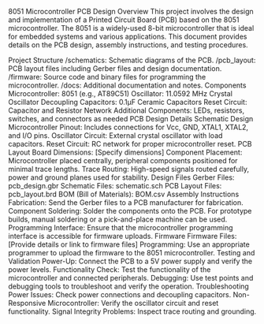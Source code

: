 8051 Microcontroller PCB Design
Overview
This project involves the design and implementation of a Printed Circuit Board (PCB) based on the 8051 microcontroller. The 8051 is a widely-used 8-bit microcontroller that is ideal for embedded systems and various applications. This document provides details on the PCB design, assembly instructions, and testing procedures.

Project Structure
/schematics: Schematic diagrams of the PCB.
/pcb_layout: PCB layout files including Gerber files and design documentation.
/firmware: Source code and binary files for programming the microcontroller.
/docs: Additional documentation and notes.
Components
Microcontroller: 8051 (e.g., AT89C51)
Oscillator: 11.0592 MHz Crystal Oscillator
Decoupling Capacitors: 0.1µF Ceramic Capacitors
Reset Circuit: Capacitor and Resistor Network
Additional Components: LEDs, resistors, switches, and connectors as needed
PCB Design Details
Schematic Design
Microcontroller Pinout: Includes connections for Vcc, GND, XTAL1, XTAL2, and I/O pins.
Oscillator Circuit: External crystal oscillator with load capacitors.
Reset Circuit: RC network for proper microcontroller reset.
PCB Layout
Board Dimensions: [Specify dimensions]
Component Placement: Microcontroller placed centrally, peripheral components positioned for minimal trace lengths.
Trace Routing: High-speed signals routed carefully, power and ground planes used for stability.
Design Files
Gerber Files: pcb_design.gbr
Schematic Files: schematic.sch
PCB Layout Files: pcb_layout.brd
BOM (Bill of Materials): BOM.csv
Assembly Instructions
Fabrication: Send the Gerber files to a PCB manufacturer for fabrication.
Component Soldering: Solder the components onto the PCB. For prototype builds, manual soldering or a pick-and-place machine can be used.
Programming Interface: Ensure that the microcontroller programming interface is accessible for firmware uploads.
Firmware
Firmware Files: [Provide details or link to firmware files]
Programming: Use an appropriate programmer to upload the firmware to the 8051 microcontroller.
Testing and Validation
Power-Up: Connect the PCB to a 5V power supply and verify the power levels.
Functionality Check: Test the functionality of the microcontroller and connected peripherals.
Debugging: Use test points and debugging tools to troubleshoot and verify the operation.
Troubleshooting
Power Issues: Check power connections and decoupling capacitors.
Non-Responsive Microcontroller: Verify the oscillator circuit and reset functionality.
Signal Integrity Problems: Inspect trace routing and grounding.
